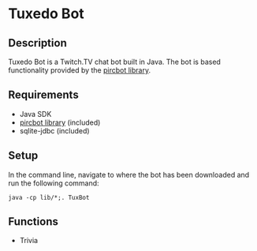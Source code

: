 Tuxedo Bot
==========

## Description
Tuxedo Bot is a Twitch.TV chat bot built in Java. The bot is based functionality provided by the [pircbot library](http://www.jibble.org/pircbot.php).

## Requirements
* Java SDK
* [pircbot library](http://www.jibble.org/pircbot.php) (included)
* sqlite-jdbc (included)

## Setup
In the command line, navigate to where the bot has been downloaded and run the following command:

    java -cp lib/*;. TuxBot

## Functions
* Trivia
